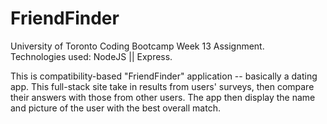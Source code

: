 # FriendFinder

University of Toronto Coding Bootcamp Week 13 Assignment.  
Technologies used: NodeJS || Express.

This is compatibility-based "FriendFinder" application -- basically a dating app.
 This full-stack site take in results from users' surveys, then compare their answers with those from other users. The app then display the name and picture of the user with the best overall match.